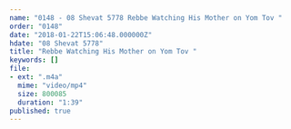 ```yaml
---
name: "0148 - 08 Shevat 5778 Rebbe Watching His Mother on Yom Tov "
order: "0148"
date: "2018-01-22T15:06:48.000000Z"
hdate: "08 Shevat 5778"
title: "Rebbe Watching His Mother on Yom Tov "
keywords: []
file:
- ext: ".m4a"
  mime: "video/mp4"
  size: 800085
  duration: "1:39"
published: true
---
```


